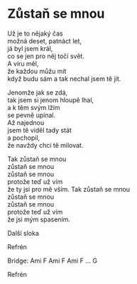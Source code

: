 Zůstaň se mnou
==============

Už je to nějaký čas  
možná deset, patnáct let,  
já byl jsem král,  
co se jen pro něj točí svět.  
A víru měl,  
že každou můžu mít  
když budu sám
a tak nechal jsem tě jít.

Jenomže jak se zdá,  
tak jsem si jenom hloupě lhal,  
a k těm svým lžím  
se pevně upínal.  
Až najednou    
jsem tě viděl tady stát  
a pochopil,  
že navždy chci tě milovat.

Tak zůstaň se mnou  
zůstaň se mnou  
zůstaň se mnou  
protože teď už vím  
že ty jsi pro mě vším.
Tak zůstaň se mnou  
zůstaň se mnou  
zůstaň se mnou  
protože teď už vím  
že jsi mým spasením.

Další sloka

Refrén

Bridge: Ami F Ami F Ami F ... G

Refrén

